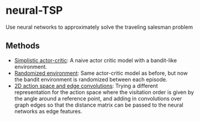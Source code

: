 # neural-TSP
Use neural networks to approximately solve the traveling salesman problem

## Methods
* [Simplistic actor-critic](notebooks/training/01_actor_critic.ipynb): A naive actor critic model with a bandit-like environment.
* [Randomized environment](notebooks/training/02_actor_critic_random_env.ipynb): Same actor-critic model as before, but now the bandit environment is randomized between each episode.
* [2D action space and edge convolutions](notebooks/training/03_edge_features.ipynb): Trying a different representation for the action space where the visitation order is given by the angle around a reference point, and adding in convolutions over graph edges so that the distance matrix can be passed to the neural networks as edge features.